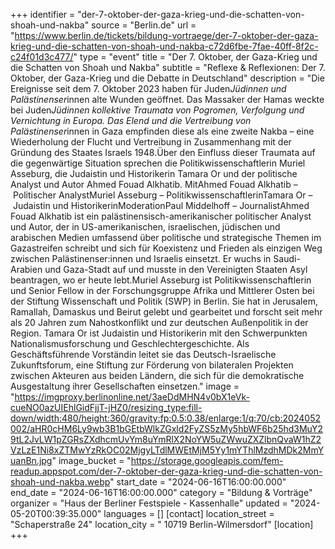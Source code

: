 +++
identifier = "der-7-oktober-der-gaza-krieg-und-die-schatten-von-shoah-und-nakba"
source = "Berlin.de"
url = "https://www.berlin.de/tickets/bildung-vortraege/der-7-oktober-der-gaza-krieg-und-die-schatten-von-shoah-und-nakba-c72d6fbe-7fae-40ff-8f2c-c24f01d3c477/"
type = "event"
title = "Der 7. Oktober, der Gaza-Krieg und die Schatten von Shoah und Nakba"
subtitle = "Reflexe & Reflexionen: Der 7. Oktober, der Gaza-Krieg und die Debatte in Deutschland"
description = "Die Ereignisse seit dem 7. Oktober 2023 haben für Juden*Jüdinnen und Palästinenser*innen alte Wunden geöffnet. Das Massaker der Hamas weckte bei Juden*Jüdinnen kollektive Traumata von Pogromen, Verfolgung und Vernichtung in Europa. Das Elend und die Vertreibung von Palästinenser*innen in Gaza empfinden diese als eine zweite Nakba – eine Wiederholung der Flucht und Vertreibung in Zusammenhang mit der Gründung des Staates Israels 1948.Über den Einfluss dieser Traumata auf die gegenwärtige Situation sprechen die Politikwissenschaftlerin Muriel Asseburg, die Judaistin und Historikerin Tamara Or und der politische Analyst und Autor Ahmed Fouad Alkhatib. MitAhmed Fouad Alkhatib – Politischer AnalystMuriel Asseburg – PolitikwissenschaftlerinTamara Or – Judaistin und HistorikerinModerationPaul Middelhoff – JournalistAhmed Fouad Alkhatib ist ein palästinensisch-amerikanischer politischer Analyst und Autor, der in US-amerikanischen, israelischen, jüdischen und arabischen Medien umfassend über politische und strategische Themen im Gazastreifen schreibt und sich für Koexistenz und Frieden als einzigen Weg zwischen Palästinenser:innen und Israelis einsetzt. Er wuchs in Saudi-Arabien und Gaza-Stadt auf und musste in den Vereinigten Staaten Asyl beantragen, wo er heute lebt.Muriel Asseburg ist Politikwissenschaftlerin und Senior Fellow in der Forschungsgruppe Afrika und Mittlerer Osten bei der Stiftung Wissenschaft und Politik (SWP) in Berlin. Sie hat in Jerusalem, Ramallah, Damaskus und Beirut gelebt und gearbeitet und forscht seit mehr als 20 Jahren zum Nahostkonflikt und zur deutschen Außenpolitik in der Region. Tamara Or ist Judaistin und Historikerin mit den Schwerpunkten Nationalismusforschung und Geschlechtergeschichte. Als Geschäftsführende Vorständin leitet sie das Deutsch-Israelische Zukunftsforum, eine Stiftung zur Förderung von bilateralen Projekten zwischen Akteuren aus beiden Ländern, die sich für die demokratische Ausgestaltung ihrer Gesellschaften einsetzen."
image = "https://imgproxy.berlinonline.net/3aeDdMHN4v0bX1eVk-cueNO0azUIEhlGidFjjT-jHZ0/resizing_type:fill-down/width:480/height:360/gravity:fp:0.5:0.38/enlarge:1/q:70/cb:2024052002/aHR0cHM6Ly9wb3B1bGEtbWlkZGxld2FyZS5zMy5hbWF6b25hd3MuY29tL2JvLW1pZGRsZXdhcmUvYm8uYmRlX2NoYW5uZWwuZXZlbnQvaW1hZ2VzLzE1Ni8xZTMwYzRkOC02MjgyLTdlMWEtMjM5Yy1mYThlMzdhMDk2MmYuanBn.jpg"
image_bucket = "https://storage.googleapis.com/fem-readup.appspot.com/der-7-oktober-der-gaza-krieg-und-die-schatten-von-shoah-und-nakba.webp"
start_date = "2024-06-16T16:00:00.000"
end_date = "2024-06-16T16:00:00.000"
category = "Bildung & Vorträge"
organizer = "Haus der Berliner Festspiele - Kassenhalle"
updated = "2024-05-20T00:39:35.000"
languages = []
[contact]
location_street = "Schaperstraße 24"
location_city = " 10719 Berlin-Wilmersdorf"
[location]
+++